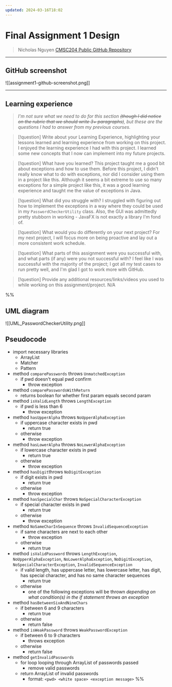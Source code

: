 ```yaml
---
updated: 2024-03-16T18:02
---
```

# Final Assignment 1 Design
> Nicholas Nguyen
> [CMSC204 Public GitHub Repository](https://github.com/nick-nugat/CMSC204)
___
## GitHub screenshot
![[assignment1-github-screenshot.png]]
___
## Learning experience
> *I'm not sure what we need to do for this section ~~(though I did notice on the rubric that we should write 3+ paragraphs)~~, but these are the questions I had to answer from my previous courses.*

> [!question] Write about your Learning Experience, highlighting your lessons learned and learning experience from working on this project.
> I enjoyed the learning experience I had with this project. I learned some new concepts that I now can implement into my future projects.


> [!question] What have you learned?
> This project taught me a good bit about exceptions and how to use them. Before this project, I didn't really know what to do with exceptions, nor did I consider using them in a project like this. Although it seems a bit extreme to use so many exceptions for a simple project like this, it was a good learning experience and taught me the value of exceptions in Java.


> [!question] What did you struggle with?
> I struggled with figuring out how to implement the exceptions in a way where they could be used in my `PasswordCheckerUtility` class. Also, the GUI was admittedly pretty stubborn in working - JavaFX is not exactly a library I'm fond of.


> [!question] What would you do differently on your next project?
> For my next project, I will focus more on being proactive and lay out a more consistent work schedule.


> [!question] What parts of this assignment were you successful with, and what parts (if any) were you not successful with?
> I feel like I was successful with the majority of the project; I got all my test cases to run pretty well, and I'm glad I got to work more with GitHub.


> [!question] Provide any additional resources/links/videos you used to while working on this assignment/project.
> N/A


%%
## UML diagram
![[UML_PasswordCheckerUtility.png]]

## Pseudocode
- import necessary libraries
	- ArrayList
	- Matcher
	- Pattern
- method `comparePasswords` throws `UnmatchedException`
	- if pwd doesn't equal pwd confirm
		- throw exception
- method `comparePasswordsWithReturn`
	- returns boolean for whether first param equals second param
- method `isValidLength` throws `LengthException`
	- if pwd is less than 6
		- throw exception
- method `hasUpperAlpha` throws `NoUpperAlphaException`
	- if uppercase character exists in pwd
		- return true
	- otherwise
		- throw exception
- method `hasLowerAlpha` throws `NoLowerAlphaException`
	- if lowercase character exists in pwd
		- return true
	- otherwise
		- throw exception
- method `hasDigit`throws `NoDigitException`
	- if digit exists in pwd
		- return true
	- otherwise
		- throw exception
- method `hasSpecialChar` throws `NoSpecialCharacterException`
	- if special character exists in pwd
		- return true
	- otherwise
		- throw exception
- method `NoSameCharInSequence` throws `InvalidSequenceException`
	- if same characters are next to each other
		- throw exception
	- otherwise
		- return true
- method `isValidPassword` throws `LengthException`, `NoUpperAlphaException`,  `NoLowerAlphaException`, `NoDigitException`, `NoSpecialCharacterException`, `InvalidSequenceException`
	- if valid length, has uppercase letter, has lowercase letter, has digit, has special character, and has no same character sequences
		- return true
	- otherwise
		- one of the following exceptions will be thrown *depending on what condition(s) in the if statement throws an exception*
- method `hasBetweenSixAndNineChars`
	- if between 6 and 9 characters
		- return true
	- otherwise
		- return false
- method `isWeakPassword` throws `WeakPasswordException`
	- if between 6 to 9 characters
		- throws exception
	- otherwise
		- return false
- method `getInvalidPasswords`
	- for loop looping through ArrayList of passwords passed
		- remove valid passwords
	- return ArrayList of invalid passwords
		- format: `<pwd> <white space> <exception message>`
%%
